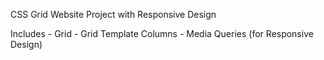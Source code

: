 CSS Grid Website Project with Responsive Design

Includes
	- Grid
	- Grid Template Columns
	- Media Queries (for Responsive Design)